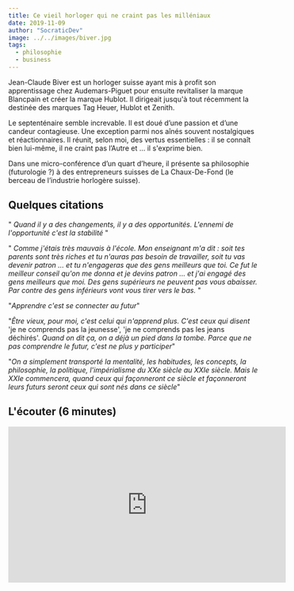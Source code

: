 ```yaml
---
title: Ce vieil horloger qui ne craint pas les milléniaux
date: 2019-11-09
author: "SocraticDev"
image: ../../images/biver.jpg
tags:
  - philosophie
  - business
---
```


Jean-Claude Biver est un horloger suisse ayant mis à profit son apprentissage chez Audemars-Piguet pour ensuite revitaliser la marque Blancpain et créer la marque Hublot. Il dirigeait jusqu'à tout récemment la destinée des marques Tag Heuer, Hublot et Zenith.

Le septenténaire semble increvable. Il est doué d’une passion et d’une candeur contagieuse. Une exception parmi nos aînés souvent nostalgiques et réactionnaires. Il réunit, selon moi, des vertus essentielles : il se connaît bien lui-même, il ne craint pas l’Autre et … il s'exprime bien.

Dans une micro-conférence d’un quart d’heure, il présente sa philosophie (futurologie ?) à des entrepreneurs suisses de La Chaux-De-Fond (le berceau de l’industrie horlogère suisse).

## Quelques citations

" _Quand il y a des changements, il y a des opportunités. L'ennemi de l'opportunité c'est la stabilité_ "

" _Comme j'étais très mauvais à l'école. Mon enseignant m'a dit : soit tes parents sont très riches et tu n'auras pas besoin de travailler, soit tu vas devenir patron ... et tu n'engageras que des gens meilleurs que toi. Ce fut le meilleur conseil qu'on me donna et je devins patron ... et j'ai engagé des gens meilleurs que moi. Des gens supérieurs ne peuvent pas vous abaisser. Par contre des gens inférieurs vont vous tirer vers le bas._ "

"_Apprendre c'est se connecter au futur_"

 "_Être vieux, pour moi, c'est celui qui n'apprend plus. C'est ceux qui disent_ 'je ne comprends pas la jeunesse', 'je ne comprends pas les jeans déchirés'. _Quand on dit ça, on a déjà un pied dans la tombe. Parce que ne pas comprendre le futur, c'est ne plus y participer_"

 "_On a simplement transporté la mentalité, les habitudes, les concepts, la philosophie, la politique, l'impérialisme du XXe siècle au XXIe siècle. Mais le XXIe commencera, quand ceux qui façonneront ce siècle et façonneront leurs futurs seront ceux qui sont nés dans ce siècle_"

## L'écouter (6 minutes)

 <iframe width="560" height="315" src="https://www.youtube.com/embed/Rt27GLCMSqU" frameborder="0" allow="accelerometer; autoplay; encrypted-media; gyroscope; picture-in-picture" allowfullscreen></iframe>